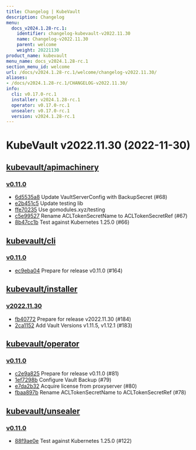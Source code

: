 ```yaml
---
title: Changelog | KubeVault
description: Changelog
menu:
  docs_v2024.1.28-rc.1:
    identifier: changelog-kubevault-v2022.11.30
    name: Changelog-v2022.11.30
    parent: welcome
    weight: 20221130
product_name: kubevault
menu_name: docs_v2024.1.28-rc.1
section_menu_id: welcome
url: /docs/v2024.1.28-rc.1/welcome/changelog-v2022.11.30/
aliases:
- /docs/v2024.1.28-rc.1/CHANGELOG-v2022.11.30/
info:
  cli: v0.17.0-rc.1
  installer: v2024.1.28-rc.1
  operator: v0.17.0-rc.1
  unsealer: v0.17.0-rc.1
  version: v2024.1.28-rc.1
---
```


# KubeVault v2022.11.30 (2022-11-30)


## [kubevault/apimachinery](https://github.com/kubevault/apimachinery)

### [v0.11.0](https://github.com/kubevault/apimachinery/releases/tag/v0.11.0)

- [6d5535a8](https://github.com/kubevault/apimachinery/commit/6d5535a8) Update VaultServerConfig with BackupSecret (#68)
- [e2b451c5](https://github.com/kubevault/apimachinery/commit/e2b451c5) Update testing lib
- [ffe70235](https://github.com/kubevault/apimachinery/commit/ffe70235) Use gomodules.xyz/testing
- [c5e99527](https://github.com/kubevault/apimachinery/commit/c5e99527) Rename ACLTokenSecretName to ACLTokenSecretRef (#67)
- [8b47cc1b](https://github.com/kubevault/apimachinery/commit/8b47cc1b) Test against Kubernetes 1.25.0 (#66)



## [kubevault/cli](https://github.com/kubevault/cli)

### [v0.11.0](https://github.com/kubevault/cli/releases/tag/v0.11.0)

- [ec9eba04](https://github.com/kubevault/cli/commit/ec9eba04) Prepare for release v0.11.0 (#164)



## [kubevault/installer](https://github.com/kubevault/installer)

### [v2022.11.30](https://github.com/kubevault/installer/releases/tag/v2022.11.30)

- [fb40772](https://github.com/kubevault/installer/commit/fb40772) Prepare for release v2022.11.30 (#184)
- [2ca1152](https://github.com/kubevault/installer/commit/2ca1152) Add Vault Versions v1.11.5, v1.12.1 (#183)



## [kubevault/operator](https://github.com/kubevault/operator)

### [v0.11.0](https://github.com/kubevault/operator/releases/tag/v0.11.0)

- [c2e9a825](https://github.com/kubevault/operator/commit/c2e9a825) Prepare for release v0.11.0 (#81)
- [1ef7298b](https://github.com/kubevault/operator/commit/1ef7298b) Configure Vault Backup (#79)
- [e7da2b32](https://github.com/kubevault/operator/commit/e7da2b32) Acquire license from proxyserver (#80)
- [fbaa897b](https://github.com/kubevault/operator/commit/fbaa897b) Rename ACLTokenSecretName to ACLTokenSecretRef (#78)



## [kubevault/unsealer](https://github.com/kubevault/unsealer)

### [v0.11.0](https://github.com/kubevault/unsealer/releases/tag/v0.11.0)

- [88f9ae0e](https://github.com/kubevault/unsealer/commit/88f9ae0e) Test against Kubernetes 1.25.0 (#122)




